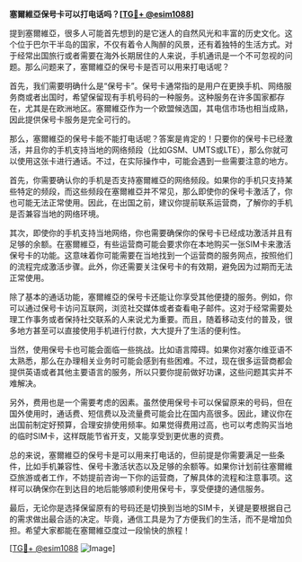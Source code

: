 **塞爾維亞保号卡可以打电话吗？[[TG💪+ @esim1088](https://t.me/s/esim1088)]**

提到塞爾維亞，很多人可能首先想到的是它迷人的自然风光和丰富的历史文化。这个位于巴尔干半岛的国家，不仅有着令人陶醉的风景，还有着独特的生活方式。对于经常出国旅行或者需要在海外长期居住的人来说，手机通讯是一个不可忽视的问题。那么问题来了，塞爾維亞的保号卡是否可以用来打电话呢？

首先，我们需要明确什么是“保号卡”。保号卡通常指的是用户在更换手机、网络服务商或者出国时，希望保留现有手机号码的一种服务。这种服务在许多国家都存在，尤其是在欧洲地区。塞爾維亞作为一个欧盟候选国，其电信市场也相当成熟，因此提供保号卡服务是完全可行的。

那么，塞爾維亞的保号卡能不能打电话呢？答案是肯定的！只要你的保号卡已经激活，并且你的手机支持当地的网络频段（比如GSM、UMTS或LTE），那么你就可以使用这张卡进行通话。不过，在实际操作中，可能会遇到一些需要注意的地方。

首先，你需要确认你的手机是否支持塞爾維亞的网络频段。如果你的手机只支持某些特定的频段，而这些频段在塞爾維亞并不常见，那么即使你的保号卡激活了，你也可能无法正常使用。因此，在出国之前，建议你提前联系运营商，了解你的手机是否兼容当地的网络环境。

其次，即使你的手机支持当地网络，你也需要确保你的保号卡已经成功激活并且有足够的余额。在塞爾維亞，有些运营商可能会要求你在本地购买一张SIM卡来激活保号卡的功能。这意味着你可能需要在当地找到一个运营商的服务网点，按照他们的流程完成激活步骤。此外，你还需要关注保号卡的有效期，避免因为过期而无法正常使用。

除了基本的通话功能，塞爾維亞的保号卡还能让你享受其他便捷的服务。例如，你可以通过保号卡访问互联网，浏览社交媒体或者查看电子邮件。这对于经常需要处理工作事务或者保持社交联系的人来说尤为重要。而且，随着移动支付的普及，很多地方甚至可以直接使用手机进行付款，大大提升了生活的便利性。

当然，使用保号卡也可能会面临一些挑战。比如语言障碍。如果你对塞尔维亚语不太熟悉，那么在办理相关业务时可能会感到有些困难。不过，现在很多运营商都会提供英语或者其他主要语言的服务，所以只要你提前做好功课，这些问题其实并不难解决。

另外，费用也是一个需要考虑的因素。虽然使用保号卡可以保留原来的号码，但在国外使用时，通话费、短信费以及流量费可能会比在国内高很多。因此，建议你在出国前制定好预算，合理安排使用频率。如果觉得费用过高，也可以考虑购买当地的临时SIM卡，这样既能节省开支，又能享受到更优惠的资费。

总的来说，塞爾維亞的保号卡是可以用来打电话的，但前提是你需要满足一些条件，比如手机兼容性、保号卡激活状态以及足够的余额等。如果你计划前往塞爾維亞旅游或者工作，不妨提前咨询一下你的运营商，了解具体的流程和注意事项。这样可以确保你在到达目的地后能够顺利使用保号卡，享受便捷的通信服务。

最后，无论你是选择保留原有的号码还是切换到当地的SIM卡，关键是要根据自己的需求做出最合适的决定。毕竟，通信工具是为了方便我们的生活，而不是增加负担。希望大家都能在塞爾維亞度过一段愉快的旅程！

[[TG💪+ @esim1088](https://t.me/s/esim1088) ![Image](https://i.postimg.cc/4NQfJmqS/Snipaste-2025-05-13-00-14-12.png)]